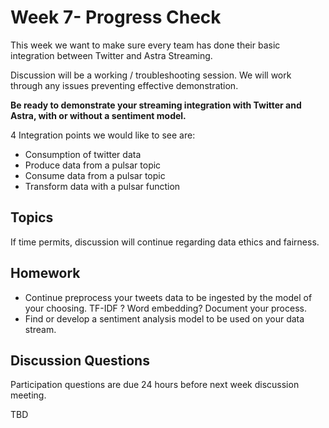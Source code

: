 # Week 7- Progress Check

This week we want to make sure every team has done their basic integration between Twitter and Astra Streaming. 

Discussion will be a working / troubleshooting session. We will work through any issues preventing effective demonstration. 

**Be ready to demonstrate your streaming integration with Twitter and Astra, with or without a sentiment model.**

4 Integration points we would like to see are:

* Consumption of twitter data
* Produce data from a pulsar topic
* Consume data from a pulsar topic
* Transform data with a pulsar function

## Topics

If time permits, discussion will continue regarding data ethics and fairness.

## Homework

- Continue preprocess your tweets data to be ingested by the model of your choosing. TF-IDF ? Word embedding? Document your process.
- Find or develop a sentiment analysis model to be used on your data stream.

## Discussion Questions

Participation questions are due 24 hours before next week discussion meeting.  

TBD
